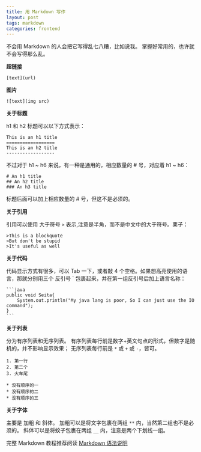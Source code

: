 ```yaml
---
title: 用 Markdown 写作
layout: post
tags: markdown
categories: frontend
---
```


不会用 Markdown 的人会把它写得乱七八糟，比如说我。
掌握好常用的，也许就不会写得那么乱。

**超链接**

    [text](url)

**图片**
  
    ![text](img src)

**关于标题**

h1 和 h2 标题可以以下方式表示： 
    
    This is an h1 title
    ==================
    This is an h2 title
    ------------------
    
不过对于 h1 ~ h6 来说，有一种是通用的，相应数量的 # 号，对应着 h1 ~ h6：

    # An h1 title
    ## An h2 title 
    ### An h3 title
   
标题后面可以加上相应数量的 # 号，但这不是必须的。

**关于引用**

引用可以使用 大于符号 ```>``` 表示,注意是半角，而不是中文中的大于符号。栗子：

	>This is a blockquote
    >But don't be stupid
    >It's useful as well
    
**关于代码**

代码显示方式有很多，可以 Tab 一下，或者敲 4 个空格。如果想高亮使用的语言，那就分别用三个 反引号 \` 包裹起来，并在第一组反引号后加上语言名称：

	```java
    public void Seita{
        System.out.println("My java lang is poor, So I can just use the IO command");
    }
    ```
**关于列表**

分为有序列表和无序列表。
有序列表每行前是数字+英文句点的形式，但数字是随机的，并不影响显示效果；
无序列表每行前是 ```*``` 或 ```+``` 或 ```-```，皆可。

	1. 第一行
    2. 第二个
    3. 火车尾
    
    * 没有顺序的一
    * 没有顺序的二
    * 没有顺序的三
    
**关于字体**

主要是 加粗 和 斜体。
加粗可以是将文字包裹在两组 ```**``` 内，当然第二组也不是必须的。
斜体可以是将蚊子包裹在两组 ```__``` 内，注意是两个下划线一组。

完整 Markdown 教程推荐阅读 [Markdown 语法说明](http://wowubuntu.com/markdown/)
